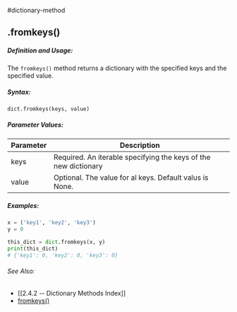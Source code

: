 #dictionary-method
## .fromkeys()
##### Definition and Usage:
The `fromkeys()` method returns a dictionary with the specified keys and the specified value.


##### Syntax:
 `dict.fromkeys(keys, value)`

##### Parameter Values:
| Parameter | Description                                                     |
| --------- | --------------------------------------------------------------- |
| keys      | Required. An iterable specifying the keys of the new dictionary |
| value     | Optional. The value for al keys. Default valus is None.         | 


##### Examples:
```py
x = ('key1', 'key2', 'key3')
y = 0

this_dict = dict.fromkeys(x, y)
print(this_dict)
# {'key1': 0, 'key2': 0, 'key3': 0}
```


###### See Also:
- [[2.4.2 -- Dictionary Methods Index]]
- [fromkeys()](https://www.w3schools.com/python/ref_dictionary_fromkeys.asp)